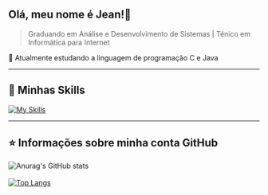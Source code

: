## Olá, meu nome é <strong>Jean!</strong>👋

> Graduando em Análise e Desenvolvimento de Sistemas | Ténico em Informática para Internet

🔭 Atualmente estudando a linguagem de programação C e Java

----

## 🚀 Minhas Skills

[![My Skills](https://skills.thijs.gg/icons?i=python,js,java,c,django,linux,git,bootstrap,html,css,vscode)](https://skills.thijs.gg)

---

## ⭐ Informações sobre minha conta GitHub

![Anurag's GitHub stats](https://github-readme-stats.vercel.app/api?username=JeanCarlos899&show_icons=true&theme=dracula)
<br><br>
[![Top Langs](https://github-readme-stats.vercel.app/api/top-langs/?username=JeanCarlos899&layout=compact&theme=dracula)](https://github.com/anuraghazra/github-readme-stats)
